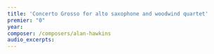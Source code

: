 ```yaml
---
title: 'Concerto Grosso for alto saxophone and woodwind quartet'
premier: "0"
year: 
composer: /composers/alan-hawkins
audio_excerpts: 
---
```

